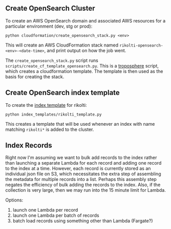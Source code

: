 ## Create OpenSearch Cluster

To create an AWS OpenSearch domain and associated AWS resources for a particular environment (dev, stg or prod):

```
python cloudformation/create_opensearch_stack.py <env>
```

This will create an AWS CloudFormation stack named `rikolti-opensearch-<env>-<date-time>`, and print output on how the job went.

The `create_opensearch_stack.py` script runs `scripts/create_cf_template_opensearch.py`. This is a [troposphere](https://troposphere.readthedocs.io/en/latest/) script, which creates a cloudformation template. The template is then used as the basis for creating the stack.

## Create OpenSearch index template

To create the [index template](https://www.elastic.co/guide/en/elasticsearch/reference/7.9/index-templates.html) for rikolti:

```
python index_templates/rikolti_template.py
```

This creates a template that will be used whenever an index with name matching `rikolti*` is added to the cluster.

## Index Records

Right now I'm assuming we want to bulk add records to the index rather than launching a separate Lambda for each record and adding one record to the index at a time. However, each record is currently stored as an individual json file on S3, which necessitates the extra step of assembling the metadata for multiple records into a list. Perhaps this assembly step negates the efficiency of bulk adding the records to the index. Also, if the collection is very large, then we may run into the 15 minute limit for Lambda.

Options:

1. launch one Lambda per record
2. launch one Lambda per batch of records
3. batch load records using something other than Lambda (Fargate?) 



